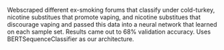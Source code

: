 Webscraped different ex-smoking forums that classify under cold-turkey, nicotine substitues that promote vaping, and nicotine substitues that discourage vaping and passed this data into a neural network that learned on each sample set.  Results came out to 68% validation accuracy.  Uses BERTSequenceClassifier as our architecture.

